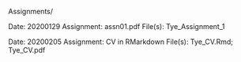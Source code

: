 Assignments/

Date: 20200129
Assignment: assn01.pdf
File(s): Tye_Assignment_1

Date: 20200205
Assignment: CV in RMarkdown
File(s): Tye_CV.Rmd; Tye_CV.pdf
